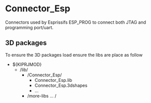 # Connector_Esp
Connectors used by Esprissifs ESP_PROG to connect both JTAG and programming port/uart. 

## 3D packages
To ensure the 3D packages load ensure the libs are place as follow

- ${KIPRJMOD}
  - /lib/
     - /Connector_Esp/ 
        -  Connector_Esp.lib
        -  Connector_Esp.3dshapes
        -  ...
     - /more-libs ... / 
